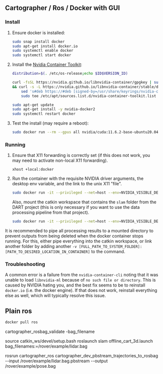 ## Cartographer / Ros / Docker with GUI

### Install

1. Ensure docker is installed:
    ```bash
    sudo snap install docker
    sudo apt-get install docker.io
    sudo systemctl enable docker
    sudo systemctl start docker
    ```

2. Install the [Nvidia Container Toolkit](https://docs.nvidia.com/datacenter/cloud-native/container-toolkit/latest/install-guide.html):
    ```bash
    distribution=$(. /etc/os-release;echo $ID$VERSION_ID)  

    curl -fsSL https://nvidia.github.io/libnvidia-container/gpgkey | sudo gpg --dearmor -o /usr/share/keyrings/nvidia-container-toolkit-keyring.gpg \
    && curl -s -L https://nvidia.github.io/libnvidia-container/stable/deb/nvidia-container-toolkit.list | \
        sed 's#deb https://#deb [signed-by=/usr/share/keyrings/nvidia-container-toolkit-keyring.gpg] https://#g' | \
        sudo tee /etc/apt/sources.list.d/nvidia-container-toolkit.list

    sudo apt-get update
    sudo apt-get install -y nvidia-docker2  
    sudo systemctl restart docker  
    ```

3. Test the install (may require a reboot):
    ```sh
    sudo docker run --rm --gpus all nvidia/cuda:11.6.2-base-ubuntu20.04 nvidia-smi
    ```

### Running 
1. Ensure that X11 forwarding is correctly set (if this does not work, you may need to activate non-local X11 forwarding).
    ```
    xhost +local:docker
    ```

2. Run the container with the requisite NVIDIA driver arguments, the desktop env variable, and the link to the unix X11 "file". 
    ```bash
    sudo docker run -it --privileged --net=host --env=NVIDIA_VISIBLE_DEVICES=all --env=NVIDIA_DRIVER_CAPABILITIES=all --env=DISPLAY --env=QT_X11_NO_MITSHM=1 -v /tmp/.X11-unix:/tmp/.X11-unix qoschatz/cartographer_ros /bin/bash
    ```

    Also, mount the catkin workspace that contains the `slam` folder from the DART project (this is only necessary if you want to use the data processing pipeline from that project).
    ```bash
    sudo docker run -it --privileged --net=host --env=NVIDIA_VISIBLE_DEVICES=all --env=NVIDIA_DRIVER_CAPABILITIES=all --env=DISPLAY --env=QT_X11_NO_MITSHM=1 -v /tmp/.X11-unix:/tmp/.X11-unix --gpus 2 -v [FULL_PATH_TO_CATKIN_WS]:/docker qoschatz/cartographer_ros /bin/bash
    ```

It is recommended to pipe all processing results to a mounted directory to prevent outputs from being deleted when the docker container stops running. For this, either pipe everything into the catkin workspace, or link another folder by adding another `-v [FULL_PATH_TO_SYSTEM_FOLDER]:[PATH_TO_DESIRED_LOCATION_IN_CONTAINER]` to the command.

### Troubleshooting
A common error is a failure from the `nvidia-container-cli` noting that it was unable to load `libnvidia-ml` because of `no such file or directory`. This is caused by NVIDIA hating you, and the best fix seems to be to reinstall `docker.io` (i.e. the docker engine). If that does not work, reinstall everything else as well, which will typically resolve this issue.

## Plain ros

```sh
docker pull ros
```

cartographer_rosbag_validate -bag_filename

source catkin_ws/devel/setup.bash
roslaunch slam offline_cart_3d.launch bag_filenames:=/rover/example/lidar.bag

rosrun cartographer_ros cartographer_dev_pbstream_trajectories_to_rosbag --input /rover/example/lidar.bag.pbstream --output /rover/example/pose.bag